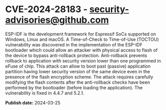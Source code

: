 # CVE-2024-28183 - security-advisories@github.com

ESP-IDF is the development framework for Espressif SoCs supported on Windows, Linux and macOS. A Time-of-Check to Time-of-Use (TOCTOU) vulnerability was discovered in the implementation of the ESP-IDF bootloader which could allow an attacker with physical access to flash of the device to bypass anti-rollback protection. Anti-rollback prevents rollback to application with security version lower than one programmed in eFuse of chip. This attack can allow to boot past (passive) application partition having lower security version of the same device even in the presence of the flash encryption scheme. The attack requires carefully modifying the flash contents after the anti-rollback checks have been performed by the bootloader (before loading the application). The vulnerability is fixed in 4.4.7 and 5.2.1.

**Publish date:** 2024-03-25
